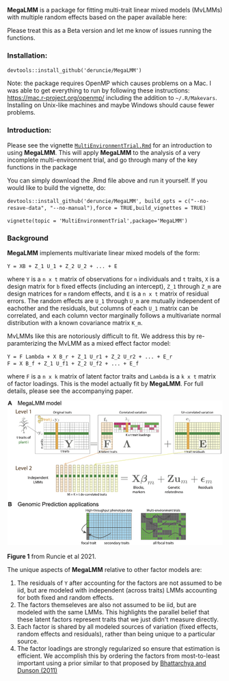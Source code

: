 **MegaLMM** is a package for fitting multi-trait linear mixed models (MvLMMs) with multiple random effects based on the paper available here:

Please treat this as a Beta version and let me know of issues running the functions.

### Installation:

```{r}
devtools::install_github('deruncie/MegaLMM')
```

Note: the package requires OpenMP which causes problems on a Mac. I was able to get everything to run by following these instructions: <https://mac.r-project.org/openmp/> including the addition to `~/.R/Makevars`. Installing on Unix-like machines and maybe Windows should cause fewer problems.

### Introduction:

Please see the vignette [`MultiEnvironmentTrial.Rmd`](https://github.com/deruncie/MegaLMM/blob/master/vignettes/MultiEnvironmentTrial.Rmd) for an introduction to using **MegaLMM**. This will apply **MegaLMM** to the analysis of a very incomplete multi-environment trial, and go through many of the key functions in the package

You can simply download the .Rmd file above and run it yourself. If you would like to build the vignette, do:

```{r}
devtools::install_github('deruncie/MegaLMM', build_opts = c("--no-resave-data", "--no-manual"),force = TRUE,build_vignettes = TRUE)
```

```{r}
vignette(topic = 'MultiEnvironmentTrial',package='MegaLMM')
```

### Background

**MegaLMM** implements multivariate linear mixed models of the form:

    Y = XB + Z_1 U_1 + Z_2 U_2 + ... + E

where `Y` is a `n x t` matrix of observations for `n` individuals and `t` traits, `X` is a design matrix for `b` fixed effects (including an intercept), `Z_1` through `Z_m` are design matrices for `m` random effects, and `E` is a `n x t` matrix of residual errors. The random effects are `U_1` through `U_m` are mutually independent of eachother and the residuals, but columns of each `U_1` matrix can be correlated, and each column vector marginally follows a multivariate normal distribution with a known covariance matrix `K_m`.

MvLMMs like this are notoriously difficult to fit. We address this by re-paramterizing the MvLMM as a mixed effect factor model:

    Y = F Lambda + X B_r + Z_1 U_r1 + Z_2 U_r2 + ... + E_r
    F = X B_f + Z_1 U_f1 + Z_2 U_f2 + ... + E_f

where `F` is a `n x k` matrix of latent factor traits and `Lambda` is a `k x t` matrix of factor loadings. This is the model actually fit by **MegaLMM**. For full details, please see the accompanying paper.

![Model outline](vignettes/Conceptual_model_v4.png)

**Figure 1** from Runcie et al 2021.

The unique aspects of **MegaLMM** relative to other factor models are:

1.  The residuals of `Y` after accounting for the factors are not assumed to be iid, but are modeled with independent (across traits) LMMs accounting for both fixed and random effects.
2.  The factors themseleves are also not assumed to be iid, but are modeled with the same LMMs. This highlights the parallel belief that these latent factors represent traits that we just didn't measure directly.
3.  Each factor is shared by all modeled sources of variation (fixed effects, random effects and residuals), rather than being unique to a particular source.
4.  The factor loadings are strongly regularized so ensure that estimation is efficient. We accomplish this by ordering the factors from most-to-least important using a prior similar to that proposed by [Bhattarchya and Dunson (2011)](https://pubmed.ncbi.nlm.nih.gov/23049129/)
